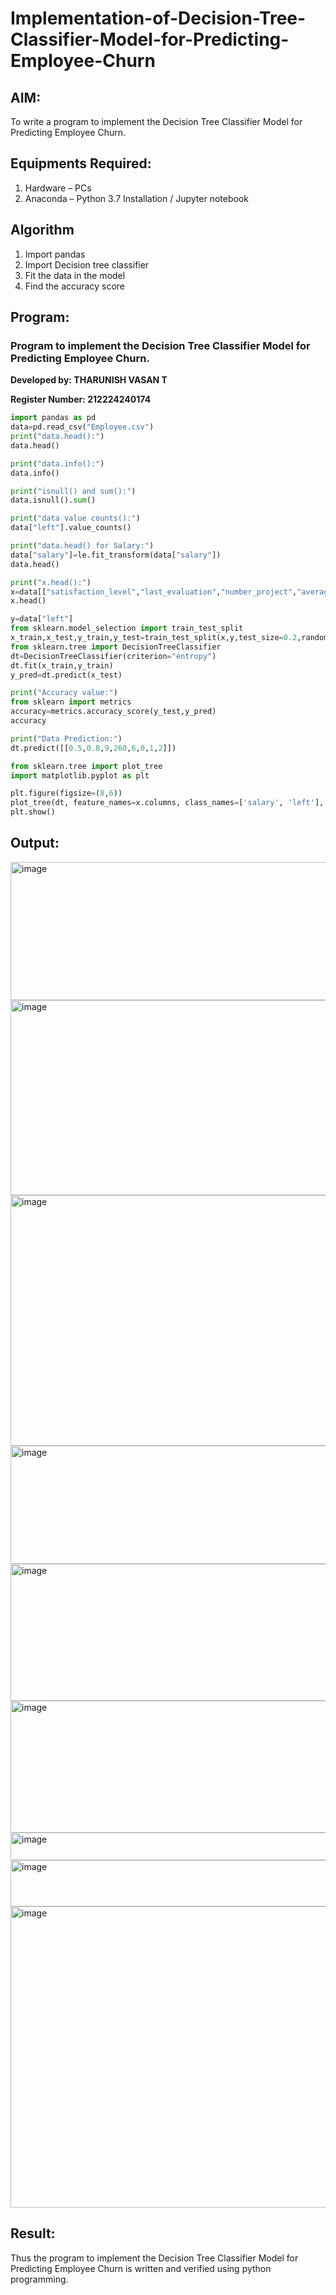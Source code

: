# Implementation-of-Decision-Tree-Classifier-Model-for-Predicting-Employee-Churn

## AIM:
To write a program to implement the Decision Tree Classifier Model for Predicting Employee Churn.

## Equipments Required:
1. Hardware – PCs
2. Anaconda – Python 3.7 Installation / Jupyter notebook

## Algorithm
1. Import pandas
2. Import Decision tree classifier
3. Fit the data in the model
4. Find the accuracy score

## Program:

### Program to implement the Decision Tree Classifier Model for Predicting Employee Churn.

__Developed by: THARUNISH VASAN T__

__Register Number: 212224240174__

```py
import pandas as pd
data=pd.read_csv("Employee.csv")
print("data.head():")
data.head()
```

```py
print("data.info():")
data.info()
```

```py
print("isnull() and sum():")
data.isnull().sum()
```

```py
print("data value counts():")
data["left"].value_counts()
```

```py
print("data.head() for Salary:")
data["salary"]=le.fit_transform(data["salary"])
data.head()
```

```py
print("x.head():")
x=data[["satisfaction_level","last_evaluation","number_project","average_montly_hours","time_spend_company","Work_accident","promotion_last_5years","salary"]]
x.head()
```

```py
y=data["left"]
from sklearn.model_selection import train_test_split
x_train,x_test,y_train,y_test=train_test_split(x,y,test_size=0.2,random_state=100)
from sklearn.tree import DecisionTreeClassifier
dt=DecisionTreeClassifier(criterion="entropy")
dt.fit(x_train,y_train)
y_pred=dt.predict(x_test)
```

```py
print("Accuracy value:")
from sklearn import metrics
accuracy=metrics.accuracy_score(y_test,y_pred)
accuracy
```

```py
print("Data Prediction:")
dt.predict([[0.5,0.8,9,260,6,0,1,2]])
```

```py
from sklearn.tree import plot_tree
import matplotlib.pyplot as plt

plt.figure(figsize=(8,6))
plot_tree(dt, feature_names=x.columns, class_names=['salary', 'left'], filled=True)
plt.show()
```
## Output:

<img width="1314" height="221" alt="image" src="https://github.com/user-attachments/assets/f79526be-2914-460c-99a2-e2e1dce671b6" />


<img width="852" height="312" alt="image" src="https://github.com/user-attachments/assets/297aeab6-8935-4f3e-92c5-67044eeedbbb" />


<img width="814" height="401" alt="image" src="https://github.com/user-attachments/assets/b1c96a14-8a7b-46f2-b515-384f1ab603d9" />


<img width="692" height="189" alt="image" src="https://github.com/user-attachments/assets/149d6581-45dc-42ba-af55-a919cfc08247" />


<img width="1316" height="219" alt="image" src="https://github.com/user-attachments/assets/1b55a02b-58a3-45e9-be5f-aa03a7aed004" />


<img width="1198" height="211" alt="image" src="https://github.com/user-attachments/assets/6450bc76-6f42-4d01-a0a0-acb8b5a68e4b" />



<img width="795" height="44" alt="image" src="https://github.com/user-attachments/assets/a077a69f-8cb1-4a0a-9f3b-babda968584a" />


<img width="1426" height="74" alt="image" src="https://github.com/user-attachments/assets/ba02fbfb-363b-4d11-a51a-11b3882728d5" />



<img width="653" height="482" alt="image" src="https://github.com/user-attachments/assets/93154508-c20b-4e7a-b95a-7fbde2c4858b" />



## Result:
Thus the program to implement the  Decision Tree Classifier Model for Predicting Employee Churn is written and verified using python programming.

